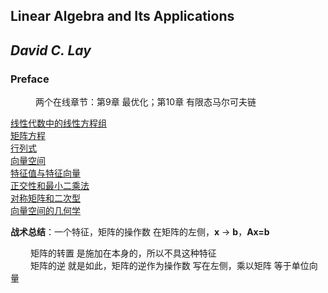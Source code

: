 ## **Linear Algebra and Its Applications**

## *David C. Lay*

### **Preface**

<figure>两个在线章节：第9章 最优化；第10章 有限态马尔可夫链
</figure>

[线性代数中的线性方程组](#线性代数中的线性方程组)  
[矩阵方程](#矩阵方程)  
[行列式](#行列式)  
[向量空间](#向量空间)  
[特征值与特征向量](#特征值与特征向量)  
[正交性和最小二乘法](#正交性和最小二乘法)  
[对称矩阵和二次型](#对称矩阵和二次型)  
[向量空间的几何学](#向量空间的几何学)  


<!-- ## **线性代数中的线性方程组**
## **矩阵方程**
## **行列式**
## **向量空间**
## **特征值与特征向量**
## **正交性和最小二乘法**
## **对称矩阵和二次型**
## **向量空间的几何学**   -->


**战术总结**：一个特征，矩阵的操作数 在矩阵的左侧，**x** $\rightarrow$ **b**，**Ax=b**  

&emsp;&emsp; 矩阵的转置 是施加在本身的，所以不具这种特征  
&emsp;&emsp; 矩阵的逆 就是如此，矩阵的逆作为操作数 写在左侧，乘以矩阵 等于单位向量